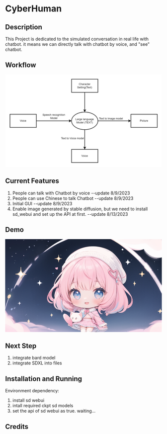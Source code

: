 # CyberHuman

## Description
This Project is dedicated to the simulated conversation in real life with chatbot. it means we can directly talk with chatbot by voice, and "see" chatbot.

## Workflow
![](workflow.png)

## Current Features
1. People can talk with Chatbot by voice --update 8/9/2023
2. People can use Chinese to talk Chatbot  --update 8/9/2023
3. Initial GUI   --update 8/9/2023
4. Enable image generated by stable diffusion, but we need to install sd_webui and set up the API at first.   --update 8/13/2023

## Demo
[![Video Demo](demo.png)](https://youtu.be/QuJcbYLh95I)

## Next Step
1. integrate bard model
2. integrate SDXL into files

## Installation and Running
Environment dependency:
1. install sd webui
2. intall required ckpt sd models 
3. set the api of sd webui as true.
waiting...

## Credits



